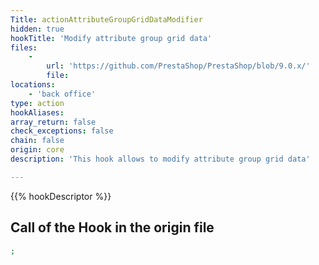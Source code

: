 ```yaml
---
Title: actionAttributeGroupGridDataModifier
hidden: true
hookTitle: 'Modify attribute group grid data'
files:
    -
        url: 'https://github.com/PrestaShop/PrestaShop/blob/9.0.x/'
        file: 
locations:
    - 'back office'
type: action
hookAliases: 
array_return: false
check_exceptions: false
chain: false
origin: core
description: 'This hook allows to modify attribute group grid data'

---
```


{{% hookDescriptor %}}

## Call of the Hook in the origin file

```php
;
```

